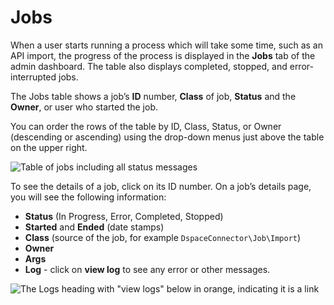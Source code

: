 # Jobs

When a user starts running a process which will take some time, such as an API import, the progress of the process is displayed in the **Jobs** tab of the admin dashboard.  The table also displays completed, stopped, and error-interrupted jobs.

The Jobs table shows a job’s **ID** number, **Class** of job, **Status** and the **Owner**, or user who started the job.

You can order the rows of the table by ID, Class, Status, or Owner (descending or ascending) using the drop-down menus just above the table on the upper right.

![Table of jobs including all status messages](adminfiles/jobstable.png)

To see the details of a job, click on its ID number. On a job’s details page, you will see the following information: 

- **Status** (In Progress, Error, Completed, Stopped)
- **Started** and **Ended** (date stamps)
- **Class** (source of the job, for example `DspaceConnector\Job\Import`)
- **Owner**
- **Args**
- **Log** - click on **view log** to see any error or other messages. 

![The Logs heading with "view logs" below in orange, indicating it is a link](adminfiles/jobs_viewlog.png)
